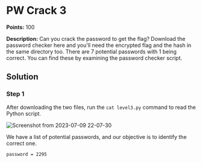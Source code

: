 # PW Crack 3


**Points:** 100

**Description:** Can you crack the password to get the flag?
Download the password checker here and you'll need the encrypted flag and the hash in the same directory too.
There are 7 potential passwords with 1 being correct. You can find these by examining the password checker script.


## Solution 

### Step 1

After downloading the two files, run the `cat level3.py` command to read the Python script. 

![Screenshot from 2023-07-09 22-07-30](https://github.com/HelsNetwork/CTF-writeups/assets/87879515/9d20651f-a218-4752-959c-9ac63ea3d8c6)

We have a list of potential passwords, and our objective is to identify the correct one.



`password = 2295`
